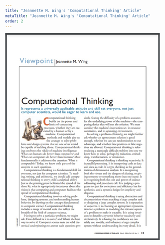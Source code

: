 ```yaml
---
title: "Jeannette M. Wing's 'Computational Thinking' Article"
metaTitle: "Jeannette M. Wing's 'Computational Thinking' Article"
order: 2
---
```


![Computational Thinking Article](computational-thinking-1.jpg)

<DownloadCard title="Download 'Computational Thinking' Article" url="https://www.cs.columbia.edu/~wing/publications/Wing06.pdf" />
